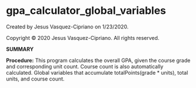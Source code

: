 # gpa_calculator_global_variables

Created by Jesus Vasquez-Cipriano on 1/23/2020.

Copyright © 2020 Jesus Vasquez-Cipriano. All rights reserved.

**SUMMARY**

**Procedure:** This program calculates the overall GPA, given the course grade and corresponding unit count. Course count is also automatically calculated. Global variables that accumulate totalPoints(grade * units), total units, and course count.

